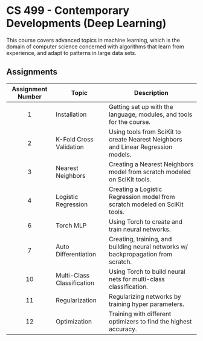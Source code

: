# CS 499 - Contemporary Developments (Deep Learning)
This course covers advanced topics in machine learning, which is the domain of computer science concerned with algorithms that learn from experience, and adapt to patterns in large data sets.

## Assignments
|Assignment Number|Topic|Description|
|:---:|---|---|
|1|Installation|Getting set up with the language, modules, and tools for the course.|
|2|K-Fold Cross Validation|Using tools from SciKit to create Nearest Neighbors and Linear Regression models.|
|3|Nearest Neighbors|Creating a Nearest Neighbors model from scratch modeled on SciKit tools.|
|4|Logistic Regression|Creating a Logistic Regression model from scratch modeled on SciKit tools.|
|6|Torch MLP|Using Torch to create and train neural networks.|
|7|Auto Differentiation|Creating, training, and building neural networks w/ backpropagation from scratch.|
|10|Multi-Class Classification|Using Torch to build neural nets for multi-class classification.|
|11|Regularization|Regularizing networks by training hyper parameters.|
|12|Optimization|Training with different optimizers to find the highest accuracy.|
